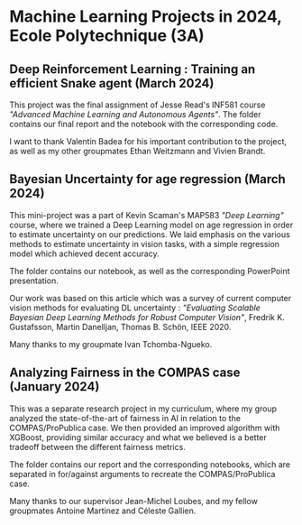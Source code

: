 # Machine Learning Projects in 2024, Ecole Polytechnique (3A)
## Deep Reinforcement Learning : Training an efficient Snake agent (March 2024)
This project was the final assignment of Jesse Read's INF581 course *"Advanced Machine Learning and Autonomous Agents"*. The folder contains our final report and the notebook with the corresponding code. 

I want to thank Valentin Badea for his important contribution to the project, as well as my other groupmates Ethan Weitzmann and Vivien Brandt.

## Bayesian Uncertainty for age regression (March 2024)
This mini-project was a part of Kevin Scaman's MAP583 *"Deep Learning"* course, where we trained a Deep Learning model on age regression in order to estimate uncertainty on our predictions. We laid emphasis on the various methods to estimate uncertainty in vision tasks, with a simple regression model which achieved decent accuracy.

The folder contains our notebook, as well as the corresponding PowerPoint presentation.

Our work was based on this article which was a survey of current computer vision methods for evaluating DL uncertainty : *"Evaluating Scalable Bayesian Deep Learning Methods for Robust Computer Vision"*, Fredrik K. Gustafsson, Martin Danelljan, Thomas B. Schön, IEEE 2020.

Many thanks to my groupmate Ivan Tchomba-Ngueko.

## Analyzing Fairness in the COMPAS case (January 2024)
This was a separate research project in my curriculum, where my group analyzed the state-of-the-art of fairness in AI in relation to the COMPAS/ProPublica case. We then provided an improved algorithm with XGBoost, providing similar accuracy and what we believed is a better tradeoff between the different fairness metrics. 

The folder contains our report and the corresponding notebooks, which are separated in for/against arguments to recreate the COMPAS/ProPublica case.

Many thanks to our supervisor Jean-Michel Loubes, and my fellow groupmates Antoine Martinez and Céleste Gallien.

